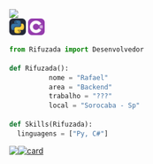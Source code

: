 <img align=left src="https://img.shields.io/static/v1?label=Overview&message=Rifuzada&color=b11818&style=for-the-badge&logo=GitHub">
<br>
<code><img height="30" src="https://raw.githubusercontent.com/tandpfun/skill-icons/59059d9d1a2c092696dc66e00931cc1181a4ce1f/icons/Python-Dark.svg"></code>
<code><img height="30" src="https://raw.githubusercontent.com/tandpfun/skill-icons/59059d9d1a2c092696dc66e00931cc1181a4ce1f/icons/CS.svg"></code>
<br>

```py
from Rifuzada import Desenvolvedor

def Rifuzada():
          nome = "Rafael"
          area = "Backend"
          trabalho = "???"
          local = "Sorocaba - Sp"

def Skills(Rifuzada):
  linguagens = ["Py, C#"]
```

<a href="https://github.com/Rifuzada">
  <img height="200" align="left" src="https://github-readme-stats.vercel.app/api/top-langs/?username=Rifuzada&theme=dracula&hide_langs_below=1"/>
</a>


[![card](https://github-readme-stats.vercel.app/api?username=Rifuzada&theme=dark&show_icons=true)](https://github.com/anuraghazra/github-readme-stats)

